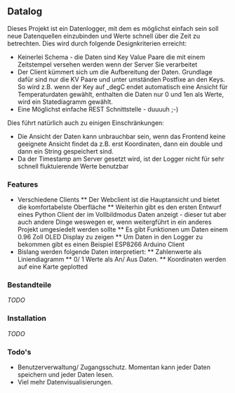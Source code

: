 ## Datalog

Dieses Projekt ist ein Datenlogger, mit dem es möglichst einfach sein soll neue Datenquellen einzubinden und Werte schnell über die Zeit zu betrechten.
Dies wird durch folgende Designkriterien erreicht:
* Keinerlei Schema - die Daten sind Key Value Paare die mit einem Zeitstempel versehen werden wenn der Server Sie verarbeitet
* Der Client kümmert sich um die Aufbereitung der Daten. Grundlage dafür sind nur die KV Paare und unter umständen Postfixe an den Keys. So wird z.B. wenn der Key auf _degC endet automatisch eine Ansicht für Temperaturdaten gewählt, enthalten die Daten nur 0 und 1en als Werte, wird ein Statediagramm gewählt.
* Eine Möglichst einfache REST Schnittstelle - duuuuh ;-)

Dies führt natürlich auch zu einigen Einschränkungen:
* Die Ansicht der Daten kann unbrauchbar sein, wenn das Frontend keine geeignete Ansicht findet da z.B. erst Koordinaten, dann ein double und dann ein String gespeichert sind.
* Da der Timestamp am Server gesetzt wird, ist der Logger nicht für sehr schnell fluktuierende Werte benutzbar

### Features
* Verschiedene Clients
** Der Webclient ist die Hauptansicht und bietet die komfortabelste Oberfläche
** Weiterhin gibt es den ersten Entwurf eines Python Client der im Vollbildmodus Daten anzeigt - dieser tut aber auch andere Dinge weswegen er, wenn weitergführt in ein anderes Projekt umgesiedelt werden sollte
** Es gibt Funktionen um Daten einem 0.96 Zoll OLED Display zu zeigen
** Um Daten in den Logger zu bekommen gibt es einen Beispiel ESP8266 Arduino Client
* Bislang werden folgende Daten interpretiert:
** Zahlenwerte als Liniendiagramm
** 0/ 1 Werte als An/ Aus Daten.
** Koordinaten werden auf eine Karte geplotted

### Bestandteile
*TODO*

### Installation
*TODO*

### Todo's
* Benutzerverwaltung/ Zugangsschutz. Momentan kann jeder Daten speichern und jeder Daten lesen.
* Viel mehr Datenvisualisierungen.
